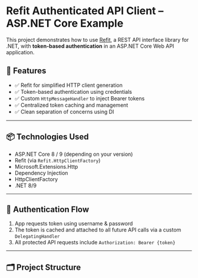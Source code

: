 # Refit Authenticated API Client – ASP.NET Core Example

This project demonstrates how to use [Refit](https://github.com/reactiveui/refit), a REST API interface library for .NET, with **token-based authentication** in an ASP.NET Core Web API application.

## 🔧 Features

- ✅ Refit for simplified HTTP client generation
- ✅ Token-based authentication using credentials
- ✅ Custom `HttpMessageHandler` to inject Bearer tokens
- ✅ Centralized token caching and management
- ✅ Clean separation of concerns using DI

---

## 📦 Technologies Used

- ASP.NET Core 8 / 9 (depending on your version)
- Refit (via `Refit.HttpClientFactory`)
- Microsoft.Extensions.Http
- Dependency Injection
- HttpClientFactory
- .NET 8/9

---

## 🔐 Authentication Flow

1. App requests token using username & password
2. The token is cached and attached to all future API calls via a custom `DelegatingHandler`
3. All protected API requests include `Authorization: Bearer {token}`

---

## 🗂 Project Structure

